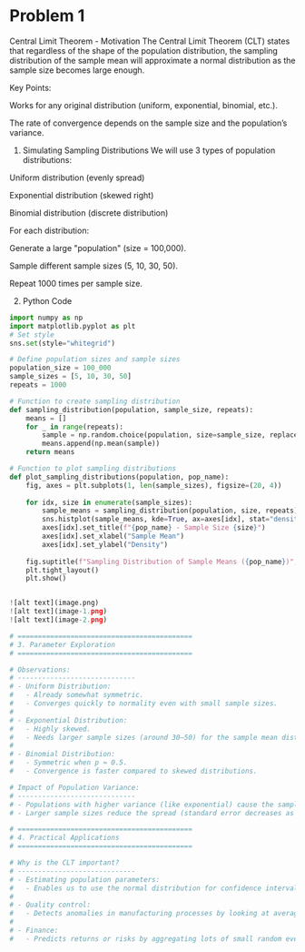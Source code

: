 # Problem 1

Central Limit Theorem - Motivation
The Central Limit Theorem (CLT) states that regardless of the shape of the population distribution, the sampling distribution of the sample mean will approximate a normal distribution as the sample size becomes large enough.

Key Points:

Works for any original distribution (uniform, exponential, binomial, etc.).

The rate of convergence depends on the sample size and the population’s variance.

1. Simulating Sampling Distributions
We will use 3 types of population distributions:

Uniform distribution (evenly spread)

Exponential distribution (skewed right)

Binomial distribution (discrete distribution)

For each distribution:

Generate a large "population" (size = 100,000).

Sample different sample sizes (5, 10, 30, 50).

Repeat 1000 times per sample size.

2. Python Code

```python
import numpy as np
import matplotlib.pyplot as plt
# Set style
sns.set(style="whitegrid")

# Define population sizes and sample sizes
population_size = 100_000
sample_sizes = [5, 10, 30, 50]
repeats = 1000

# Function to create sampling distribution
def sampling_distribution(population, sample_size, repeats):
    means = []
    for _ in range(repeats):
        sample = np.random.choice(population, size=sample_size, replace=False)
        means.append(np.mean(sample))
    return means

# Function to plot sampling distributions
def plot_sampling_distributions(population, pop_name):
    fig, axes = plt.subplots(1, len(sample_sizes), figsize=(20, 4))
    
    for idx, size in enumerate(sample_sizes):
        sample_means = sampling_distribution(population, size, repeats)
        sns.histplot(sample_means, kde=True, ax=axes[idx], stat="density", bins=30)
        axes[idx].set_title(f"{pop_name} - Sample Size {size}")
        axes[idx].set_xlabel("Sample Mean")
        axes[idx].set_ylabel("Density")
    
    fig.suptitle(f"Sampling Distribution of Sample Means ({pop_name})", fontsize=16)
    plt.tight_layout()
    plt.show()


![alt text](image.png)
![alt text](image-1.png)
![alt text](image-2.png)

# ===========================================
# 3. Parameter Exploration
# ===========================================

# Observations:
# -----------------------------
# - Uniform Distribution:
#   - Already somewhat symmetric.
#   - Converges quickly to normality even with small sample sizes.
#
# - Exponential Distribution:
#   - Highly skewed.
#   - Needs larger sample sizes (around 30–50) for the sample mean distribution to become approximately normal.
#
# - Binomial Distribution:
#   - Symmetric when p ≈ 0.5.
#   - Convergence is faster compared to skewed distributions.

# Impact of Population Variance:
# -----------------------------
# - Populations with higher variance (like exponential) cause the sampling distribution to be wider (more spread out).
# - Larger sample sizes reduce the spread (standard error decreases as 1 / √n).

# ===========================================
# 4. Practical Applications
# ===========================================

# Why is the CLT important?
# -----------------------------
# - Estimating population parameters:
#   - Enables us to use the normal distribution for confidence intervals even if the population isn't normal.
#
# - Quality control:
#   - Detects anomalies in manufacturing processes by looking at averages.
#
# - Finance:
#   - Predicts returns or risks by aggregating lots of small random events.
